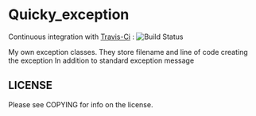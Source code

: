# Quicky_exception

Continuous integration with [Travis-Ci](https://app.travis-ci.com/github/quicky2000/quicky_exception) : ![Build Status](https://travis-ci.com/quicky2000/quicky_exception.svg?branch=master)

My own exception classes. They store filename and line of code creating the exception In addition to standard exception message

## LICENSE

Please see COPYING for info on the license.

